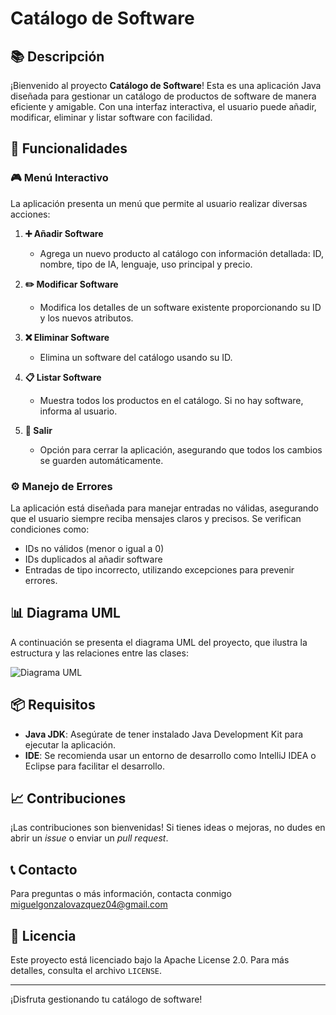 # Catálogo de Software

## 📚 Descripción

¡Bienvenido al proyecto **Catálogo de Software**! Esta es una aplicación Java diseñada para gestionar un catálogo de productos de software de manera eficiente y amigable. Con una interfaz interactiva, el usuario puede añadir, modificar, eliminar y listar software con facilidad.

## 🚀 Funcionalidades

### 🎮 Menú Interactivo

La aplicación presenta un menú que permite al usuario realizar diversas acciones:

1. **➕ Añadir Software**
   - Agrega un nuevo producto al catálogo con información detallada: ID, nombre, tipo de IA, lenguaje, uso principal y precio.

2. **✏️ Modificar Software**
   - Modifica los detalles de un software existente proporcionando su ID y los nuevos atributos.

3. **❌ Eliminar Software**
   - Elimina un software del catálogo usando su ID.

4. **📋 Listar Software**
   - Muestra todos los productos en el catálogo. Si no hay software, informa al usuario.

5. **🚪 Salir**
   - Opción para cerrar la aplicación, asegurando que todos los cambios se guarden automáticamente.

### ⚙️ Manejo de Errores

La aplicación está diseñada para manejar entradas no válidas, asegurando que el usuario siempre reciba mensajes claros y precisos. Se verifican condiciones como:
- IDs no válidos (menor o igual a 0)
- IDs duplicados al añadir software
- Entradas de tipo incorrecto, utilizando excepciones para prevenir errores.


## 📊 Diagrama UML

A continuación se presenta el diagrama UML del proyecto, que ilustra la estructura y las relaciones entre las clases:

![Diagrama UML](https://github.com/Mgonzalo11/Programacion-I/blob/main/Primer%20Semestre/Practica_Final/DiagramaUML.png)

## 📦 Requisitos

- **Java JDK**: Asegúrate de tener instalado Java Development Kit para ejecutar la aplicación.
- **IDE**: Se recomienda usar un entorno de desarrollo como IntelliJ IDEA o Eclipse para facilitar el desarrollo.

## 📈 Contribuciones

¡Las contribuciones son bienvenidas! Si tienes ideas o mejoras, no dudes en abrir un *issue* o enviar un *pull request*.

## 📞 Contacto

Para preguntas o más información, contacta conmigo miguelgonzalovazquez04@gmail.com

## 🔗 Licencia

Este proyecto está licenciado bajo la Apache License 2.0.
Para más detalles, consulta el archivo `LICENSE`.

---

¡Disfruta gestionando tu catálogo de software!
